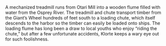 A mechanized treadmill runs from Otari Mill into a wooden flume filled with water from the Osprey River. The treadmill and chute transport timber from the Giant’s Wheel hundreds of feet south to a loading chute, which itself descends to the harbor so the timber can easily be loaded onto ships. The loading flume has long been a draw to local youths who enjoy “riding the chute,” but after a few unfortunate accidents, Klorte keeps a wary eye out for such foolishness.